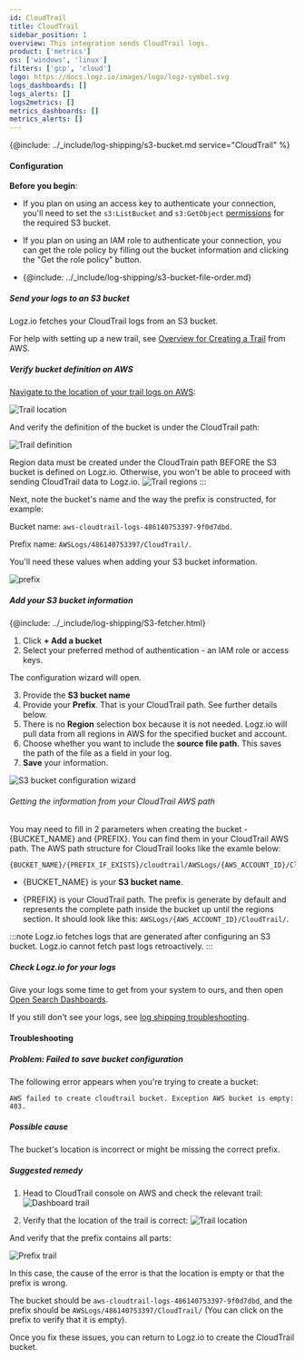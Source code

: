 ```yaml
---
id: CloudTrail
title: CloudTrail
sidebar_position: 1
overview: This integration sends CloudTrail logs.
product: ['metrics']
os: ['windows', 'linux']
filters: ['gcp', 'cloud']
logo: https://docs.logz.io/images/logo/logz-symbol.svg
logs_dashboards: []
logs_alerts: []
logs2metrics: []
metrics_dashboards: []
metrics_alerts: []
---
```



{@include: ../_include/log-shipping/s3-bucket.md service="CloudTrail" %}

#### Configuration

**Before you begin**:

* If you plan on using an access key to authenticate your connection, you'll need to set the `s3:ListBucket` and `s3:GetObject` [permissions](https://docs.logz.io/user-guide/give-aws-access-with-iam-roles/) for the required S3 bucket.

* If you plan on using an IAM role to authenticate your connection, you can get the role policy by filling out the bucket information and clicking the "Get the role policy" button.

* {@include: ../_include/log-shipping/s3-bucket-file-order.md}

 

##### Send your logs to an S3 bucket

Logz.io fetches your CloudTrail logs from an S3 bucket.

For help with setting up a new trail, see [Overview for Creating a Trail](https://docs.aws.amazon.com/awscloudtrail/latest/userguide/cloudtrail-create-and-update-a-trail.html) from AWS.


##### Verify bucket definition on AWS

[Navigate to the location of your trail logs on AWS](https://console.aws.amazon.com/cloudtrail/):

![Trail location](https://dytvr9ot2sszz.cloudfront.net/logz-docs/siem/trail-location.png)

And verify the definition of the bucket is under the CloudTrail path:

![Trail definition](https://dytvr9ot2sszz.cloudfront.net/logz-docs/siem/trail-object-library.png)

Region data must be created under the CloudTrain path BEFORE the S3 bucket is defined on Logz.io. Otherwise, you won't be able to proceed with sending CloudTrail data to Logz.io. ![Trail regions](https://dytvr9ot2sszz.cloudfront.net/logz-docs/siem/trail-regions.png)
:::

Next, note the bucket's name and the way the prefix is constructed, for example:

Bucket name: `aws-cloudtrail-logs-486140753397-9f0d7dbd`.

Prefix name: `AWSLogs/486140753397/CloudTrail/`.

You'll need these values when adding your S3 bucket information.


![prefix](https://dytvr9ot2sszz.cloudfront.net/logz-docs/siem/prefix-trail.png)


##### Add your S3 bucket information

<!-- logzio-inject:aws:cloudtrail -->

{@include: ../_include/log-shipping/S3-fetcher.html}

1. Click **+ Add a bucket**
2. Select your preferred method of authentication - an IAM role or access keys.

The configuration wizard will open.

3. Provide the **S3 bucket name**
4. Provide your **Prefix**. That is your CloudTrail path. See further details below.
5. There is no **Region** selection box because it is not needed. Logz.io will pull data from all regions in AWS for the specified bucket and account.
6. Choose whether you want to include the **source file path**. This saves the path of the file as a field in your log.
7. **Save** your information.

![S3 bucket configuration wizard](https://dytvr9ot2sszz.cloudfront.net/logz-docs/log-shipping/iam-role-configuration.png)


###### Getting the information from your CloudTrail AWS path

You may need to fill in 2 parameters when creating the bucket - {BUCKET_NAME} and {PREFIX}. You can find them in your CloudTrail AWS path. The AWS path structure for CloudTrail looks like the examle below:

```
{BUCKET_NAME}/{PREFIX_IF_EXISTS}/cloudtrail/AWSLogs/{AWS_ACCOUNT_ID}/CloudTrail/
```

* {BUCKET_NAME} is your **S3 bucket name**.

* {PREFIX} is your CloudTrail path. The prefix is generate by default and represents the complete path inside the bucket up until the regions section. It should look like this: `AWSLogs/{AWS_ACCOUNT_ID}/CloudTrail/`.

:::note
Logz.io fetches logs that are generated after configuring an S3 bucket.
Logz.io cannot fetch past logs retroactively.
:::
 

##### Check Logz.io for your logs

Give your logs some time to get from your system to ours, and then open [Open Search Dashboards](https://app.logz.io/#/dashboard/osd).

If you still don't see your logs, see [log shipping troubleshooting]({{site.baseurl}}/user-guide/log-shipping/log-shipping-troubleshooting.html).

 

#### Troubleshooting

##### Problem: Failed to save bucket configuration 

The following error appears when you're trying to create a bucket:

```shell
AWS failed to create cloudtrail bucket. Exception AWS bucket is empty: 403.
```

##### Possible cause

The bucket's location is incorrect or might be missing the correct prefix.

##### Suggested remedy


1. Head to CloudTrail console on AWS and check the relevant trail:
![Dashboard trail](https://dytvr9ot2sszz.cloudfront.net/logz-docs/siem/dashboard-trail.png)

2. Verify that the location of the trail is correct:
![Trail location](https://dytvr9ot2sszz.cloudfront.net/logz-docs/siem/trail-location.png)

And verify that the prefix contains all parts:

![Prefix trail](https://dytvr9ot2sszz.cloudfront.net/logz-docs/siem/prefix-trail.png)

In this case, the cause of the error is that the location is empty or that the prefix is wrong. 

The bucket should be `aws-cloudtrail-logs-486140753397-9f0d7dbd`, and the prefix should be `AWSLogs/486140753397/CloudTrail/` (You can click on the prefix to verify that it is empty).

Once you fix these issues, you can return to Logz.io to create the CloudTrail bucket.